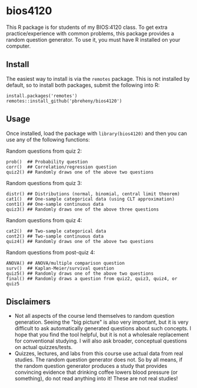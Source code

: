 # bios4120

This R package is for students of my BIOS:4120 class.  To get extra practice/experience with common problems, this package provides a random question generator. To use it, you must have R installed on your computer.

## Install

The easiest way to install is via the `remotes` package.  This is not installed by default, so to install both packages, submit the following into R:

```
install.packages('remotes')
remotes::install_github('pbreheny/bios4120')
```

## Usage

Once installed, load the package with `library(bios4120)` and then you can use any of the following functions:

Random questions from quiz 2:

```
prob()  ## Probability question
corr()  ## Correlation/regression question
quiz2() ## Randomly draws one of the above two questions
```

Random questions from quiz 3:

```
distr() ## Distributions (normal, binomial, central limit theorem)
cat1()  ## One-sample categorical data (using CLT approximation)
cont1() ## One-sample continuous data
quiz3() ## Randomly draws one of the above three questions
```

Random questions from quiz 4:

```
cat2()  ## Two-sample categorical data
cont2() ## Two-sample continuous data
quiz4() ## Randomly draws one of the above two questions
```

Random questions from post-quiz 4:

```
ANOVA() ## ANOVA/multiple comparison question 
surv()  ## Kaplan-Meier/survival question 
quiz5() ## Randomly draws one of the above two questions 
final() ## Randomly draws a question from quiz2, quiz3, quiz4, or quiz5 
```

## Disclaimers

* Not all aspects of the course lend themselves to random question generation. Seeing the "big picture" is also very important, but it is very difficult to ask automatically generated questions about such concepts. I hope that you find the tool helpful, but it is not a wholesale replacement for conventional studying.  I will also ask broader, conceptual questions on actual quizzes/tests.
* Quizzes, lectures, and labs from this course use actual data from real studies. The random question generator does not. So by all means, if the random question generator produces a study that provides convincing evidence that drinking coffee lowers blood pressure (or something), do not read anything into it! These are not real studies!
